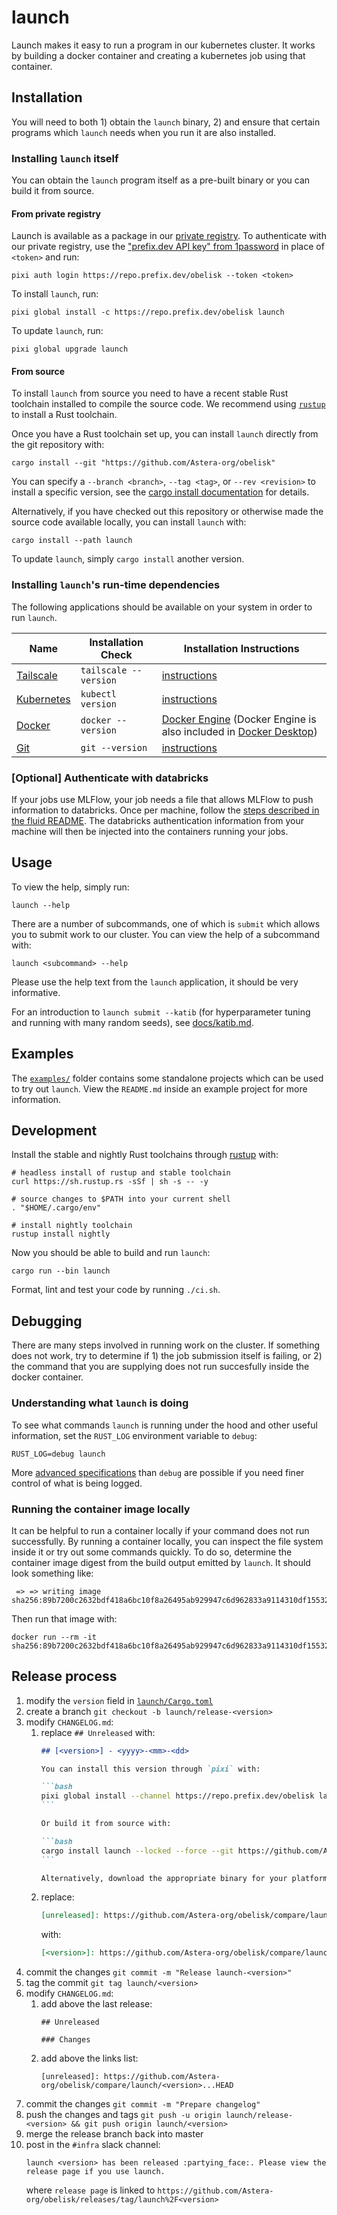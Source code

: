 # launch

Launch makes it easy to run a program in our kubernetes cluster. It works by building a docker container and creating a kubernetes job using that container.

## Installation

You will need to both 1) obtain the `launch` binary, 2) and ensure that certain programs which `launch` needs when you run it are also installed.

### Installing `launch` itself

You can obtain the `launch` program itself as a pre-built binary or you can build it from source.

#### From private registry

Launch is available as a package in our [private registry](https://repo.prefix.dev/obelisk). To authenticate with our private registry, use the ["prefix.dev API key" from 1password](https://asterainstitute.1password.com/vaults/5fznj7lifbm3qqmwvv6mde6upm/allitems/yesuo2guat53a7riiv4n7kcpya) in place of `<token>` and run:

```
pixi auth login https://repo.prefix.dev/obelisk --token <token>
```

To install `launch`, run:

```
pixi global install -c https://repo.prefix.dev/obelisk launch
```

To update `launch`, run:

```
pixi global upgrade launch
```

#### From source

To install `launch` from source you need to have a recent stable Rust toolchain installed to compile the source code.
We recommend using [`rustup`](https://rustup.rs/) to install a Rust toolchain.

Once you have a Rust toolchain set up, you can install `launch` directly from the git repository with:

```
cargo install --git "https://github.com/Astera-org/obelisk"
```

You can specify a `--branch <branch>`, `--tag <tag>`, or `--rev <revision>` to install a specific version, see the [cargo install documentation](https://doc.rust-lang.org/cargo/commands/cargo-install.html) for details.

Alternatively, if you have checked out this repository or otherwise made the source code available locally, you can install `launch` with:

```
cargo install --path launch
```

To update `launch`, simply `cargo install` another version.

### Installing `launch`'s run-time dependencies

The following applications should be available on your system in order to run `launch`.

| Name                                                         | Installation Check    | Installation Instructions                                                                                                               |
| ------------------------------------------------------------ | --------------------- | --------------------------------------------------------------------------------------------------------------------------------------- |
| [Tailscale](https://tailscale.com/kb/1151/what-is-tailscale) | `tailscale --version` | [instructions](https://astera.getoutline.com/doc/tailscale-vpn-SJAKxvmBuw)                                                              |
| [Kubernetes](https://kubernetes.io/docs/concepts/overview/)  | `kubectl version`     | [instructions](https://kubernetes.io/docs/tasks/tools/)                                                                                 |
| [Docker](https://docs.docker.com/engine/)                    | `docker --version`    | [Docker Engine](https://docs.docker.com/engine/) (Docker Engine is also included in [Docker Desktop](https://docs.docker.com/desktop/)) |
| [Git](https://git-scm.com/)                                  | `git --version`       | [instructions](https://git-scm.com/book/en/v2/Getting-Started-Installing-Git)                                                           |

### **\[Optional\]** Authenticate with databricks

If your jobs use MLFlow, your job needs a file that allows MLFlow to push information to databricks.
Once per machine, follow the [steps described in the fluid README](../fluid/README.md#logging-to-mlflow).
The databricks authentication information from your machine will then be injected into the containers running your jobs.

## Usage

To view the help, simply run:

```
launch --help
```

There are a number of subcommands, one of which is `submit` which allows you to submit work to our cluster.
You can view the help of a subcommand with:

```
launch <subcommand> --help
```

Please use the help text from the `launch` application, it should be very informative.

For an introduction to `launch submit --katib`
(for hyperparameter tuning and running with many random seeds),
see [docs/katib.md](./docs/katib.md).

## Examples

The [`examples/`](./examples/) folder contains some standalone projects which can be used to try out `launch`.
View the `README.md` inside an example project for more information.

## Development

Install the stable and nightly Rust toolchains through [rustup](https://rustup.rs/) with:

```
# headless install of rustup and stable toolchain
curl https://sh.rustup.rs -sSf | sh -s -- -y

# source changes to $PATH into your current shell
. "$HOME/.cargo/env"

# install nightly toolchain
rustup install nightly
```

Now you should be able to build and run `launch`:

```
cargo run --bin launch
```

Format, lint and test your code by running `./ci.sh`.

## Debugging

There are many steps involved in running work on the cluster.
If something does not work, try to determine if 1) the job submission itself is failing, or 2) the command that you are supplying does not run succesfully inside the docker container.

### Understanding what `launch` is doing

To see what commands `launch` is running under the hood and other useful information, set the `RUST_LOG` environment variable to `debug`:

```
RUST_LOG=debug launch
```

More [advanced specifications](https://docs.rs/env_logger/latest/env_logger/#enabling-logging) than `debug` are possible if you need finer control of what is being logged.

### Running the container image locally

It can be helpful to run a container locally if your command does not run successfully.
By running a container locally, you can inspect the file system inside it or try out some commands quickly.
To do so, determine the container image digest from the build output emitted by `launch`.
It should look something like:

```
 => => writing image sha256:89b7200c2632bdf418a6bc10f8a26495ab929947c6d962833a9114310df15532
```

Then run that image with:

```
docker run --rm -it sha256:89b7200c2632bdf418a6bc10f8a26495ab929947c6d962833a9114310df15532
```

## Release process

1. modify the `version` field in [`launch/Cargo.toml`](./launch/Cargo.toml)
2. create a branch `git checkout -b launch/release-<version>`
3. modify `CHANGELOG.md`:
   1. replace `## Unreleased` with:
      ````md
      ## [<version>] - <yyyy>-<mm>-<dd>

      You can install this version through `pixi` with:

      ```bash
      pixi global install --channel https://repo.prefix.dev/obelisk launch==<version>
      ```

      Or build it from source with:

      ```bash
      cargo install launch --locked --force --git https://github.com/Astera-org/obelisk --tag launch/<version>
      ```

      Alternatively, download the appropriate binary for your platform from [GitHub](https://github.com/Astera-org/obelisk/releases/tag/launch/<version>) or build it from source.
      ````
   4. replace:
      ```md
      [unreleased]: https://github.com/Astera-org/obelisk/compare/launch/<previous-version>...HEAD
      ```
      with:
      ```md
      [<version>]: https://github.com/Astera-org/obelisk/compare/launch/<previous-version>...launch/<version>
      ```
4. commit the changes `git commit -m "Release launch-<version>"`
5. tag the commit `git tag launch/<version>`
6. modify `CHANGELOG.md`:
   1. add above the last release:
        ```
        ## Unreleased

        ### Changes

        ```
   2. add above the links list:
        ```
        [unreleased]: https://github.com/Astera-org/obelisk/compare/launch/<version>...HEAD
        ```
7. commit the changes `git commit -m "Prepare changelog"`
8. push the changes and tags `git push -u origin launch/release-<version> && git push origin launch/<version>`
9. merge the release branch back into master
10. post in the `#infra` slack channel:
    ```
    launch <version> has been released :partying_face:. Please view the release page if you use launch.
    ```
    where  `release page` is linked to `https://github.com/Astera-org/obelisk/releases/tag/launch%2F<version>`
